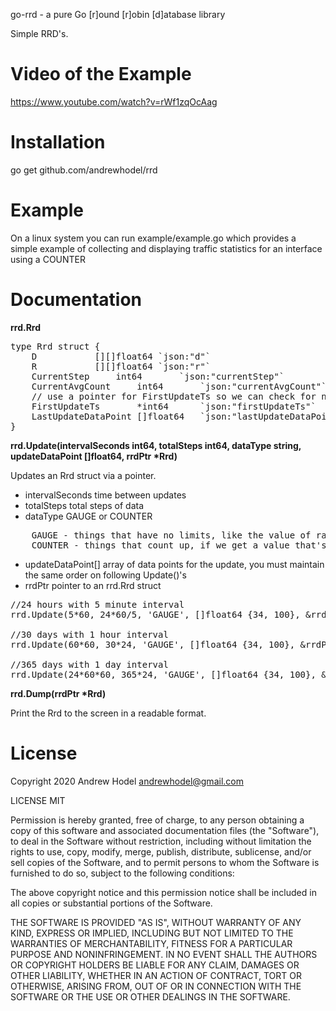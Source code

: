 go-rrd - a pure Go [r]ound [r]obin [d]atabase library

Simple RRD's.

Video of the Example
======
https://www.youtube.com/watch?v=rWf1zqOcAag

Installation
======
go get github.com/andrewhodel/rrd

Example
======

On a linux system you can run example/example.go which provides a simple example of collecting and displaying
traffic statistics for an interface using a COUNTER

Documentation
=============

__rrd.Rrd__

<pre>
type Rrd struct {
	D			[][]float64	`json:"d"`
	R			[][]float64	`json:"r"`
	CurrentStep		int64		`json:"currentStep"`
	CurrentAvgCount		int64		`json:"currentAvgCount"`
	// use a pointer for FirstUpdateTs so we can check for nil
	FirstUpdateTs		*int64		`json:"firstUpdateTs"`
	LastUpdateDataPoint	[]float64	`json:"lastUpdateDataPoint"`
}
</pre>


__rrd.Update(intervalSeconds int64, totalSteps int64, dataType string, updateDataPoint []float64, rrdPtr *Rrd)__

Updates an Rrd struct via a pointer.

* intervalSeconds		time between updates
* totalSteps			total steps of data
* dataType			GAUGE or COUNTER
<pre>
    GAUGE - things that have no limits, like the value of raw materials
    COUNTER - things that count up, if we get a value that's less than last time it means it reset... stored as a per second rate
</pre>
* updateDataPoint[]		array of data points for the update, you must maintain the same order on following Update()'s
* rrdPtr			pointer to an rrd.Rrd struct

<pre>
//24 hours with 5 minute interval
rrd.Update(5*60, 24*60/5, 'GAUGE', []float64 {34, 100}, &rrdPtr);

//30 days with 1 hour interval
rrd.Update(60*60, 30*24, 'GAUGE', []float64 {34, 100}, &rrdPtr);

//365 days with 1 day interval
rrd.Update(24*60*60, 365*24, 'GAUGE', []float64 {34, 100}, &rrdPtr);
</pre>

__rrd.Dump(rrdPtr *Rrd)__

Print the Rrd to the screen in a readable format.

License
=======

Copyright 2020 Andrew Hodel
	andrewhodel@gmail.com

LICENSE MIT

Permission is hereby granted, free of charge, to any person obtaining a copy of this software and associated documentation files (the "Software"), to deal in the Software without restriction, including without limitation the rights to use, copy, modify, merge, publish, distribute, sublicense, and/or sell copies of the Software, and to permit persons to whom the Software is furnished to do so, subject to the following conditions:

The above copyright notice and this permission notice shall be included in all copies or substantial portions of the Software.

THE SOFTWARE IS PROVIDED "AS IS", WITHOUT WARRANTY OF ANY KIND, EXPRESS OR IMPLIED, INCLUDING BUT NOT LIMITED TO THE WARRANTIES OF MERCHANTABILITY, FITNESS FOR A PARTICULAR PURPOSE AND NONINFRINGEMENT. IN NO EVENT SHALL THE AUTHORS OR COPYRIGHT HOLDERS BE LIABLE FOR ANY CLAIM, DAMAGES OR OTHER LIABILITY, WHETHER IN AN ACTION OF CONTRACT, TORT OR OTHERWISE, ARISING FROM, OUT OF OR IN CONNECTION WITH THE SOFTWARE OR THE USE OR OTHER DEALINGS IN THE SOFTWARE.
